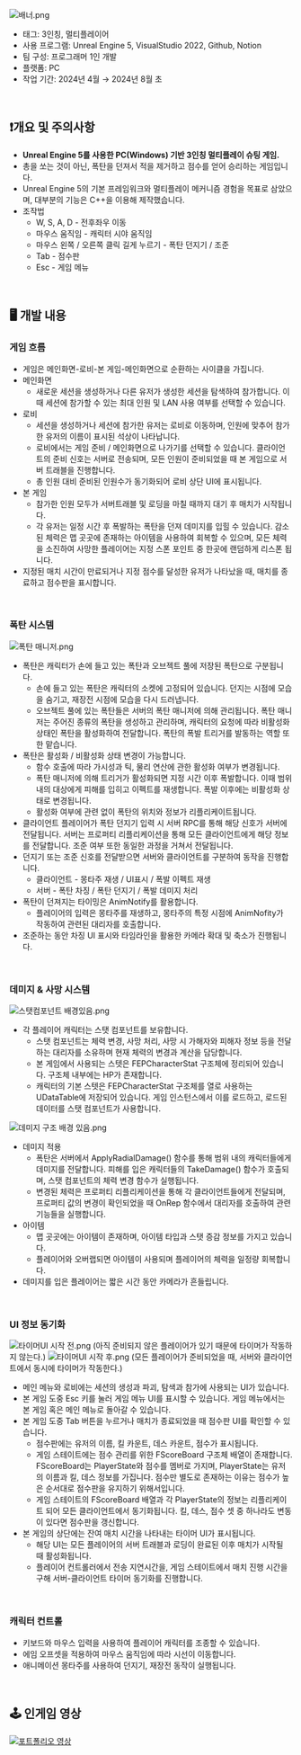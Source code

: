 ![배너.png](/ReadMeSource/배너.png)

- 태그: 3인칭, 멀티플레이어
- 사용 프로그램: Unreal Engine 5, VisualStudio 2022, Github, Notion
- 팀 구성: 프로그래머 1인 개발
- 플랫폼: PC
- 작업 기간: 2024년 4월 → 2024년 8월 초
<br>


## ❗개요 및 주의사항
- **Unreal Engine 5를 사용한 PC(Windows) 기반 3인칭 멀티플레이 슈팅 게임.**
- 총을 쏘는 것이 아닌, 폭탄을 던져서 적을 제거하고 점수를 얻어 승리하는 게임입니다.
- Unreal Engine 5의 기본 프레임워크와 멀티플레이 메커니즘 경험을 목표로 삼았으며, 대부분의 기능은 C++을 이용해 제작했습니다.
- 조작법
    - W, S, A, D - 전후좌우 이동
    - 마우스 움직임 - 캐릭터 시야 움직임
    - 마우스 왼쪽 / 오른쪽 클릭 길게 누르기 - 폭탄 던지기 / 조준
    - Tab - 점수판
    - Esc - 게임 메뉴
<br>


## 🖥️ 개발 내용
### 게임 흐름
- 게임은 메인화면-로비-본 게임-메인화면으로 순환하는 사이클을 가집니다.
- 메인화면
    - 새로운 세션을 생성하거나 다른 유저가 생성한 세션을 탐색하여 참가합니다. 이때 세션에 참가할 수 있는 최대 인원 및 LAN 사용 여부를 선택할 수 있습니다.
- 로비
    - 세션을 생성하거나 세션에 참가한 유저는 로비로 이동하며, 인원에 맞추어 참가한 유저의 이름이 표시된 석상이 나타납니다.
    - 로비에서는 게임 준비 / 메인화면으로 나가기를 선택할 수 있습니다. 클라이언트의 준비 신호는 서버로 전송되며, 모든 인원이 준비되었을 때 본 게임으로 서버 트래블을 진행합니다.
    - 총 인원 대비 준비된 인원수가 동기화되어 로비 상단 UI에 표시됩니다.
- 본 게임
    - 참가한 인원 모두가 서버트래블 및 로딩을 마칠 때까지 대기 후 매치가 시작됩니다.
    - 각 유저는 일정 시간 후 폭발하는 폭탄을 던져 데미지를 입힐 수 있습니다. 감소된 체력은 맵 곳곳에 존재하는 아이템을 사용하여 회복할 수 있으며, 모든 체력을 소진하여 사망한 플레이어는 지정 스폰 포인트 중 한곳에 랜덤하게 리스폰 됩니다.
- 지정된 매치 시간이 만료되거나 지정 점수를 달성한 유저가 나타났을 때, 매치를 종료하고 점수판을 표시합니다.
<br>


### 폭탄 시스템
![폭탄 매니저.png](/ReadMeSource/bomb_manager_bg.png)
- 폭탄은 캐릭터가 손에 들고 있는 폭탄과 오브젝트 풀에 저장된 폭탄으로 구분됩니다.
    - 손에 들고 있는 폭탄은 캐릭터의 소켓에 고정되어 있습니다. 던지는 시점에 모습을 숨기고, 재장전 시점에 모습을 다시 드러냅니다.
    - 오브젝트 풀에 있는 폭탄들은 서버의 폭탄 매니저에 의해 관리됩니다. 폭탄 매니저는 주어진 종류의 폭탄을 생성하고 관리하며, 캐릭터의 요청에 따라 비활성화 상태인 폭탄을 활성화하여 전달합니다. 폭탄의 폭발 트리거를 발동하는 역할 또한 맡습니다.
- 폭탄은 활성화 / 비활성화 상태 변경이 가능합니다.
    - 함수 호출에 따라 가시성과 틱, 물리 연산에 관한 활성화 여부가 변경됩니다.
    - 폭탄 매니저에 의해 트리거가 활성화되면 지정 시간 이후 폭발합니다. 이때 범위 내의 대상에게 피해를 입히고 이펙트를 재생합니다. 폭발 이후에는 비활성화 상태로 변경됩니다.
    - 활성화 여부에 관련 없이 폭탄의 위치와 정보가 리플리케이트됩니다.
- 클라이언트 플레이어가 폭탄 던지기 입력 시 서버 RPC를 통해 해당 신호가 서버에 전달됩니다. 서버는 프로퍼티 리플리케이션을 통해 모든 클라이언트에게 해당 정보를 전달합니다. 조준 여부 또한 동일한 과정을 거쳐서 전달됩니다.
- 던지기 또는 조준 신호를 전달받으면 서버와 클라이언트를 구분하여 동작을 진행합니다.
    - 클라이언트 - 몽타주 재생 / UI표시 / 폭발 이펙트 재생
    - 서버 - 폭탄 차징 / 폭탄 던지기 / 폭발 데미지 처리
- 폭탄이 던져지는 타이밍은 AnimNotify를 활용합니다.
    - 플레이어의 입력은 몽타주를 재생하고, 몽타주의 특정 시점에 AnimNofity가 작동하여 관련된 대리자를 호출합니다.
- 조준하는 동안 차징 UI 표시와 타임라인을 활용한 카메라 확대 및 축소가 진행됩니다.
<br>


### 데미지 & 사망 시스템
![스탯컴포넌트 배경있음.png](/ReadMeSource/stat_component_bg.png)

- 각 플레이어 캐릭터는 스탯 컴포넌트를 보유합니다.
    - 스탯 컴포넌트는 체력 변경, 사망 처리, 사망 시 가해자와 피해자 정보 등을 전달하는 대리자를 소유하며 현재 체력의 변경과 계산을 담당합니다.
    - 본 게임에서 사용되는 스텟은 FEPCharacterStat 구조체에 정리되어 있습니다. 구조체 내부에는 HP가 존재합니다.
    - 캐릭터의 기본 스텟은 FEPCharacterStat 구조체를 열로 사용하는 UDataTable에 저장되어 있습니다. 게임 인스턴스에서 이를 로드하고, 로드된 데이터를 스탯 컴포넌트가 사용합니다.

![데미지 구조 배경 있음.png](/ReadMeSource/damage_structure_bg.png)

- 데미지 적용
    - 폭탄은 서버에서 ApplyRadialDamage() 함수를 통해 범위 내의 캐릭터들에게 데미지를 전달합니다. 피해를 입은 캐릭터들의 TakeDamage() 함수가 호출되며, 스탯 컴포넌트의 체력 변경 함수가 실행됩니다.
    - 변경된 체력은 프로퍼티 리플리케이션을 통해 각 클라이언트들에게 전달되며, 프로퍼티 값의 변경이 확인되었을 때 OnRep 함수에서 대리자를 호출하여 관련 기능들을 실행합니다.
- 아이템
    - 맵 곳곳에는 아이템이 존재하며, 아이템 타입과 스탯 증감 정보를 가지고 있습니다.
    - 플레이어와 오버랩되면 아이템이 사용되며 플레이어의 체력을 일정량 회복합니다.
- 데미지를 입은 플레이어는 짧은 시간 동안 카메라가 흔들립니다.
<br>


### UI 정보 동기화
![타이머UI 시작 전.png](/ReadMeSource/TimerUI_ready.png)
(아직 준비되지 않은 플레이어가 있기 때문에 타이머가 작동하지 않는다.)
![타이머UI 시작 후.png](/ReadMeSource/TimerUI_start.png)
(모든 플레이어가 준비되었을 때, 서버와 클라이언트에서 동시에 타이머가 작동한다.)

- 메인 메뉴와 로비에는 세션의 생성과 파괴, 탐색과 참가에 사용되는 UI가 있습니다.
- 본 게임 도중 Esc 키를 눌러 게임 메뉴 UI를 표시할 수 있습니다. 게임 메뉴에서는 본 게임 혹은 메인 메뉴로 돌아갈 수 있습니다.
- 본 게임 도중 Tab 버튼을 누르거나 매치가 종료되었을 때 점수판 UI를 확인할 수 있습니다.
    - 점수판에는 유저의 이름, 킬 카운트, 데스 카운트, 점수가 표시됩니다.
    - 게임 스테이트에는 점수 관리를 위한 FScoreBoard 구조체 배열이 존재합니다. FScoreBoard는 PlayerState와 점수를 멤버로 가지며, PlayerState는 유저의 이름과 킬, 데스 정보를 가집니다. 점수만 별도로 존재하는 이유는 점수가 높은 순서대로 점수판을 유지하기 위해서입니다.
    - 게임 스테이트의 FScoreBoard 배열과 각 PlayerState의 정보는 리플리케이트 되어 모든 클라이언트에서 동기화됩니다. 킬, 데스, 점수 셋 중 하나라도 변동이 있다면 점수판을 갱신합니다.
- 본 게임의 상단에는 잔여 매치 시간을 나타내는 타이머 UI가 표시됩니다.
    - 해당 UI는 모든 플레이어의 서버 트래블과 로딩이 완료된 이후 매치가 시작될 때 활성화됩니다.
    - 플레이어 컨트롤러에서 전송 지연시간을, 게임 스테이트에서 매치 진행 시간을 구해 서버-클라이언트 타이머 동기화를 진행합니다.
<br>


### 캐릭터 컨트롤

- 키보드와 마우스 입력을 사용하여 플레이어 캐릭터를 조종할 수 있습니다.
- 에임 오프셋을 적용하여 마우스 움직임에 따라 시선이 이동합니다.
- 애니메이션 몽타주를 사용하여 던지기, 재장전 동작이 실행됩니다.
<br>


## 🕹️ 인게임 영상
[![포트폴리오 영상](/ReadMeSource/youtube_thumbnail_2.png)](https://youtu.be/0zBQWa4tcEE?si=OKgr1P8ftiUFI7M)
